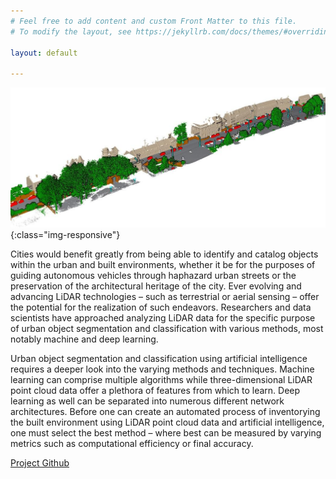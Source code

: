```yaml
---
# Feel free to add content and custom Front Matter to this file.
# To modify the layout, see https://jekyllrb.com/docs/themes/#overriding-theme-defaults

layout: default

---
```


![Paris Lille](/images/Paris_Lille_3D_GT7.jpg){:class="img-responsive"}

Cities would benefit greatly from being able to identify and catalog objects within the urban and built environments, whether it be for the purposes of guiding autonomous vehicles through haphazard urban streets or the preservation of the architectural heritage of the city. Ever evolving and advancing LiDAR technologies – such as terrestrial or aerial sensing – offer the potential for the realization of such endeavors. Researchers and data scientists have approached analyzing LiDAR data for the specific purpose of urban object segmentation and classification with various methods, most notably machine and deep learning. 

Urban object segmentation and classification using artificial intelligence requires a deeper look into the varying methods and techniques. Machine learning can comprise multiple algorithms while three-dimensional LiDAR point cloud data offer a plethora of features from which to learn. Deep learning as well can be separated into numerous different network architectures. Before one can create an automated process of inventorying the built environment using LiDAR point cloud data and artificial intelligence, one must select the best method – where best can be measured by varying metrics such as computational efficiency or final accuracy. 



<!-- <a href="https://github.com/UrbanInventories/UrbanInventories"><p style="text-align:center">Project Github</p></a> -->

<html>
<head>
<style>
a {text-align: center;}
</style>
</head>
<body>

<a href="https://github.com/UrbanInventories/UrbanInventories">Project Github</a>

</body>
</html> 